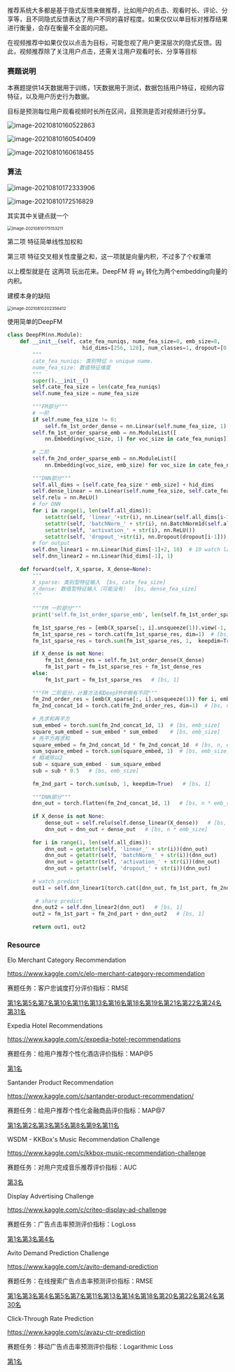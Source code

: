 推荐系统大多都是基于隐式反馈来做推荐，比如用户的点击、观看时长、评论、分享等，且不同隐式反馈表达了用户不同的喜好程度。如果仅仅以单目标对推荐结果进行衡量，会存在衡量不全面的问题。

在视频推荐中如果仅仅以点击为目标，可能忽视了用户更深层次的隐式反馈。因此，视频推荐除了关注用户点击，还需关注用户观看时长、分享等目标



### **赛题说明**

本赛题提供14天数据用于训练，1天数据用于测试，数据包括用户特征，视频内容特征，以及用户历史行为数据。

目标是预测每位用户观看视频时长所在区间，且预测是否对视频进行分享。



![image-20210810160522863](images/README_pic/image-20210810160522863.png)



![image-20210810160540409](images/README_pic/image-20210810160540409.png)



![image-20210810160618455](images/README_pic/image-20210810160618455.png)



### 算法

![image-20210810172333906](images/README_pic/image-20210810172333906.png)



![image-20210810172516829](images/README_pic/image-20210810172516829.png)

其实其中关键点就一个

<img src="images/README_pic/image-20210810175153211.png" alt="image-20210810175153211" style="zoom:67%;" />

第二项 特征简单线性加权和

第三项 特征交叉相关性度量之和，这一项就是向量内积，不过多了个权重项



以上模型就是在 这两项 玩出花来。DeepFM 将 $w_{ij}$ 转化为两个embedding向量的内积。



建模本身的缺陷

<img src="images/README_pic/image-20210810202356412.png" alt="image-20210810202356412" style="zoom:67%;" />





使用简单的DeepFM

```python
class DeepFM(nn.Module):
    def __init__(self, cate_fea_nuniqs, nume_fea_size=0, emb_size=8, 
                        hid_dims=[256, 128], num_classes=1, dropout=[0.2, 0.2]): 
        """
        cate_fea_nuniqs: 类别特征 n unique name.
        nume_fea_size: 数值特征维度
        """
        super().__init__()
        self.cate_fea_size = len(cate_fea_nuniqs)
        self.nume_fea_size = nume_fea_size
        
        """FM部分"""
        # 一阶
        if self.nume_fea_size != 0:
            self.fm_1st_order_dense = nn.Linear(self.nume_fea_size, 1)  # 数值特征的一阶表示
        self.fm_1st_order_sparse_emb = nn.ModuleList([
            nn.Embedding(voc_size, 1) for voc_size in cate_fea_nuniqs])  # 类别特征的一阶表示
        
        # 二阶
        self.fm_2nd_order_sparse_emb = nn.ModuleList([
            nn.Embedding(voc_size, emb_size) for voc_size in cate_fea_nuniqs])  # 类别特征的二阶表示
        
        """DNN部分"""
        self.all_dims = [self.cate_fea_size * emb_size] + hid_dims
        self.dense_linear = nn.Linear(self.nume_fea_size, self.cate_fea_size * emb_size)  # 数值特征的维度变换到FM输出维度一致
        self.relu = nn.ReLU()
        # for DNN 
        for i in range(1, len(self.all_dims)):
            setattr(self, 'linear_'+str(i), nn.Linear(self.all_dims[i-1], self.all_dims[i]))
            setattr(self, 'batchNorm_' + str(i), nn.BatchNorm1d(self.all_dims[i]))
            setattr(self, 'activation_' + str(i), nn.ReLU())
            setattr(self, 'dropout_'+str(i), nn.Dropout(dropout[i-1]))
        # for output 
        self.dnn_linear1 = nn.Linear(hid_dims[-1]+2, 10)  # 10 watch label
        self.dnn_linear2 = nn.Linear(hid_dims[-1], 1)
        
    def forward(self, X_sparse, X_dense=None):
        """
        X_sparse: 类别型特征输入  [bs, cate_fea_size]
        X_dense: 数值型特征输入（可能没有）  [bs, dense_fea_size]
        """
        
        """FM 一阶部分"""
        print('self.fm_1st_order_sparse_emb', len(self.fm_1st_order_sparse_emb))
        
        fm_1st_sparse_res = [emb(X_sparse[:, i].unsqueeze(1)).view(-1, 1)  for i, emb in enumerate(self.fm_1st_order_sparse_emb)]
        fm_1st_sparse_res = torch.cat(fm_1st_sparse_res, dim=1)  # [bs, cate_fea_size]
        fm_1st_sparse_res = torch.sum(fm_1st_sparse_res, 1,  keepdim=True)  # [bs, 1]
        
        if X_dense is not None:
            fm_1st_dense_res = self.fm_1st_order_dense(X_dense) 
            fm_1st_part = fm_1st_sparse_res + fm_1st_dense_res
        else:
            fm_1st_part = fm_1st_sparse_res   # [bs, 1]
        
        """FM 二阶部分，计算方法和DeepFM中稍有不同"""
        fm_2nd_order_res = [emb(X_sparse[:, i].unsqueeze(1)) for i, emb in enumerate(self.fm_2nd_order_sparse_emb)]
        fm_2nd_concat_1d = torch.cat(fm_2nd_order_res, dim=1)  # [bs, n, emb_size]  n为类别型特征个数(cate_fea_size)
        
        # 先求和再平方
        sum_embed = torch.sum(fm_2nd_concat_1d, 1)  # [bs, emb_size]
        square_sum_embed = sum_embed * sum_embed    # [bs, emb_size]
        # 先平方再求和
        square_embed = fm_2nd_concat_1d * fm_2nd_concat_1d  # [bs, n, emb_size]
        sum_square_embed = torch.sum(square_embed, 1)  # [bs, emb_size]
        # 相减除以2 
        sub = square_sum_embed - sum_square_embed  
        sub = sub * 0.5   # [bs, emb_size]
        
        fm_2nd_part = torch.sum(sub, 1, keepdim=True)   # [bs, 1]
        
        """DNN部分"""
        dnn_out = torch.flatten(fm_2nd_concat_1d, 1)   # [bs, n * emb_size]
        
        if X_dense is not None:
            dense_out = self.relu(self.dense_linear(X_dense))   # [bs, n * emb_size]
            dnn_out = dnn_out + dense_out   # [bs, n * emb_size]
        
        for i in range(1, len(self.all_dims)):
            dnn_out = getattr(self, 'linear_' + str(i))(dnn_out)
            dnn_out = getattr(self, 'batchNorm_' + str(i))(dnn_out)
            dnn_out = getattr(self, 'activation_' + str(i))(dnn_out)
            dnn_out = getattr(self, 'dropout_' + str(i))(dnn_out)
        
        # watch predict
        out1 = self.dnn_linear1(torch.cat([dnn_out, fm_1st_part, fm_2nd_part],1))   # [bs, N]
         
         # share predict
        dnn_out2 = self.dnn_linear2(dnn_out)   # [bs, 1]
        out2 = fm_1st_part + fm_2nd_part + dnn_out2   # [bs, 1]
        
        return out1, out2
```



### Resource

Elo Merchant Category Recommendation

https://www.kaggle.com/c/elo-merchant-category-recommendation

赛题任务：客户忠诚度打分评价指标：RMSE

[第1名](https://www.kaggle.com/c/elo-merchant-category-recommendation/discussion/82036)[第5名](https://www.kaggle.com/c/elo-merchant-category-recommendation/discussion/82314)[第7名](https://www.kaggle.com/c/elo-merchant-category-recommendation/discussion/82055)[第10名](https://www.kaggle.com/c/elo-merchant-category-recommendation/discussion/82093)[第11名](https://www.kaggle.com/c/elo-merchant-category-recommendation/discussion/82127)[第13名](https://www.kaggle.com/c/elo-merchant-category-recommendation/discussion/80132)[第16名](https://www.kaggle.com/c/elo-merchant-category-recommendation/discussion/82166)[第18名](https://www.kaggle.com/c/elo-merchant-category-recommendation/discussion/82107)[第19名](https://www.kaggle.com/c/elo-merchant-category-recommendation/discussion/82178)[第21名](https://www.kaggle.com/c/elo-merchant-category-recommendation/discussion/82235)[第22名](https://www.kaggle.com/c/elo-merchant-category-recommendation/discussion/82057)[第24名](https://www.kaggle.com/c/elo-merchant-category-recommendation/discussion/75935)[第31名](https://www.kaggle.com/c/elo-merchant-category-recommendation/discussion/82084)



Expedia Hotel Recommendations

https://www.kaggle.com/c/expedia-hotel-recommendations

赛题任务：给用户推荐个性化酒店评价指标：MAP@5

[第1名](https://www.kaggle.com/c/expedia-hotel-recommendations/discussion/21607)



Santander Product Recommendation

https://www.kaggle.com/c/santander-product-recommendation/

赛题任务：给用户推荐个性化金融商品评价指标：MAP@7

[第1名](https://www.kaggle.com/c/santander-product-recommendation/discussion/26835)[第2名](http://blog.kaggle.com/2017/01/12/santander-product-recommendation-competition-2nd-place-winners-solution-write-up-tom-van-de-wiele/)[第3名](http://blog.kaggle.com/2017/02/22/santander-product-recommendation-competition-3rd-place-winners-interview-ryuji-sakata/)[第5名](https://www.kaggle.com/c/santander-product-recommendation/discussion/26841)[第8名](https://github.com/yaxen/santander-product-recommendation-8th-place)[第9名](https://www.kaggle.com/c/santander-product-recommendation/discussion/26809)[第11名](https://github.com/vopani/Kaggle_SantanderProductRecommendation)



WSDM - KKBox's Music Recommendation Challenge

https://www.kaggle.com/c/kkbox-music-recommendation-challenge

赛题任务：对用户完成音乐推荐评价指标：AUC

[第3名](https://www.kaggle.com/c/kkbox-music-recommendation-challenge/discussion/45971)



Display Advertising Challenge

https://www.kaggle.com/c/criteo-display-ad-challenge

赛题任务：广告点击率预测评价指标：LogLoss

[第1名](https://www.kaggle.com/c/criteo-display-ad-challenge/discussion/10555)[第3名](https://www.kaggle.com/c/criteo-display-ad-challenge/discussion/10547)[第4名](https://www.kaggle.com/c/criteo-display-ad-challenge/discussion/10534)



Avito Demand Prediction Challenge

https://www.kaggle.com/c/avito-demand-prediction

赛题任务：在线搜索广告点击率预测评价指标：RMSE

[第1名](https://www.kaggle.com/c/avito-demand-prediction/discussion/59880)[第3名](https://www.kaggle.com/c/avito-demand-prediction/discussion/59885)[第4名](https://www.kaggle.com/c/avito-demand-prediction/discussion/59881)[第5名](https://www.kaggle.com/c/avito-demand-prediction/discussion/59914)[第7名](https://www.kaggle.com/c/avito-demand-prediction/discussion/60026)[第11名](https://www.kaggle.com/c/avito-demand-prediction/discussion/60154)[第13名](https://www.kaggle.com/c/avito-demand-prediction/discussion/59886)[第14名](https://www.kaggle.com/c/avito-demand-prediction/discussion/60059)[第18名](https://github.com/khuangaf/Kaggle-Avito-NN)[第20名](https://www.kaggle.com/c/avito-demand-prediction/discussion/59936)[第22名](https://www.kaggle.com/c/avito-demand-prediction/discussion/60102)[第24名](https://github.com/khumbuai/kaggle_avito_demand)[第30名](https://www.kaggle.com/c/avito-demand-prediction/discussion/60006)



Click-Through Rate Prediction

https://www.kaggle.com/c/avazu-ctr-prediction

赛题任务：移动广告点击率预测评价指标：Logarithmic Loss

[第1名](https://github.com/guestwalk/kaggle-avazu)



